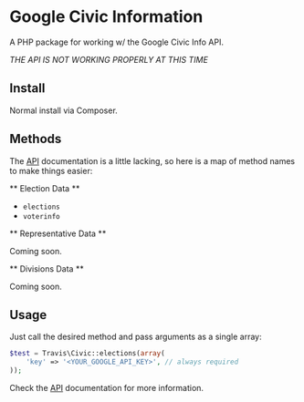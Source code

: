 # Google Civic Information

A PHP package for working w/ the Google Civic Info API.

*THE API IS NOT WORKING PROPERLY AT THIS TIME*

## Install

Normal install via Composer.

## Methods

The [API](https://developers.google.com/civic-information/docs/v2/elections) documentation is a little lacking, so here is a map of method names to make things easier:

** Election Data **

- ``elections``
- ``voterinfo``

** Representative Data **

Coming soon.

** Divisions Data **

Coming soon.

## Usage

Just call the desired method and pass arguments as a single array:

```php
$test = Travis\Civic::elections(array(
    'key' => '<YOUR_GOOGLE_API_KEY>', // always required
));
```

Check the [API](https://developers.google.com/civic-information/docs/v2/elections) documentation for more information.